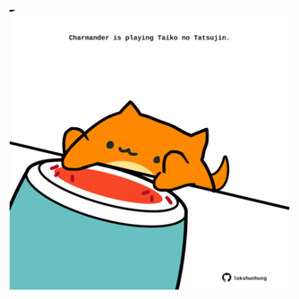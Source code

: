 <!-- built at 14/07/2022, 15:00:59 UTC -->
<p align="center">
  <img width="500" height="500" src="./ReadmeImage.svg">
</p>
